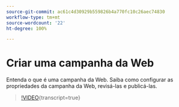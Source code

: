 ```yaml
---
source-git-commit: ac61c4d30929b559826b4a770fc10c26aec74830
workflow-type: tm+mt
source-wordcount: '22'
ht-degree: 100%

---
```

# Criar uma campanha da Web

Entenda o que é uma campanha da Web. Saiba como configurar as propriedades da campanha da Web, revisá-las e publicá-las.

>[!VIDEO](https://video.tv.adobe.com/v/3449986/?quality=12&learn=on&captions=por_br){transcript=true}
